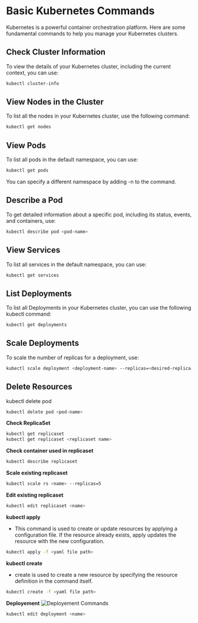 # Basic Kubernetes Commands

Kubernetes is a powerful container orchestration platform. Here are some fundamental commands to help you manage your Kubernetes clusters.

## Check Cluster Information

To view the details of your Kubernetes cluster, including the current context, you can use:

```bash
kubectl cluster-info
```

## View Nodes in the Cluster

To list all the nodes in your Kubernetes cluster, use the following command:

```bash
kubectl get nodes
```

## View Pods

To list all pods in the default namespace, you can use:

```bash
kubectl get pods
```
You can specify a different namespace by adding -n <namespace> to the command.

## Describe a Pod

To get detailed information about a specific pod, including its status, events, and containers, use:

```bash
kubectl describe pod <pod-name>
```

## View Services
To list all services in the default namespace, you can use:

```bash
kubectl get services
```

## List Deployments

To list all Deployments in your Kubernetes cluster, you can use the following kubectl command:

```bash
kubectl get deployments
```

## Scale Deployments

To scale the number of replicas for a deployment, use:

```bash
kubectl scale deployment <deployment-name> --replicas=<desired-replica-count>
```

## Delete Resources

kubectl delete pod <pod-name>

```bash
kubectl delete pod <pod-name>
```

**Check ReplicaSet**
```bash
kubectl get replicaset
kubectl get replicaset <replicaset name>
```

**Check container used in replicaset**
```bash
kubectl describe replicaset
```

**Scale existing replicaset**
```bash
kubectl scale rs <name> --replicas=5
```
**Edit existing replicaset**
```bash
kubectl edit replicaset <name>
```

**kubectl apply**
- This command is used to create or update resources by applying a configuration file. If the resource already exists, apply updates the resource with the new configuration.

```bash
kubectl apply -f <yaml file path>
```

**kubectl create**
- create is used to create a new resource by specifying the resource definition in the command itself.
```bash
kubectl create -f <yaml file path>
```

**Deployement**
![Deployement Commands](https://github.com/Smit-Parmar/Devops-Cloud/blob/main/Images/deployement-update.png)

```bash
kubectl edit deployment <name>
```

